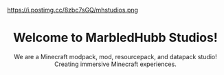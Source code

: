 https://i.postimg.cc/8zbc7sGQ/mhstudios.png

<h1 align="center">Welcome to MarbledHubb Studios!</h1>

<p align="center">We are a Minecraft modpack, mod, resourcepack, and datapack studio! Creating immersive Minecraft experiences.</p>

